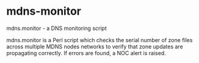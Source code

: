 # mdns-monitor

mdns.monitor - a DNS monitoring script

mdns.monitor is a Perl script which checks the serial number of zone 
files across multiple MDNS nodes networks to verify that zone updates are 
propagating correctly. If errors are found, a NOC alert is raised.
